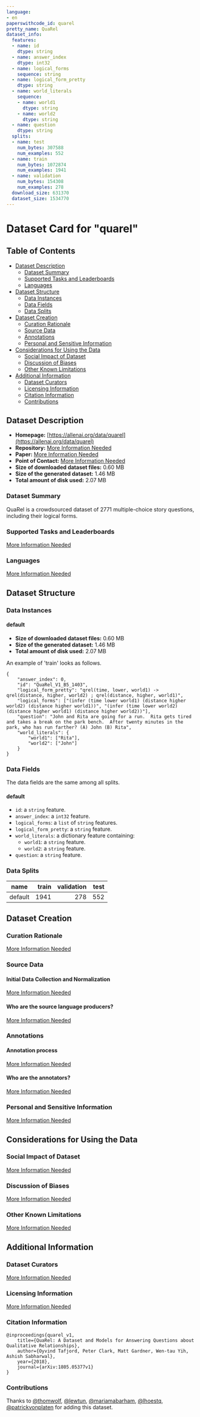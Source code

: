 ```yaml
---
language:
- en
paperswithcode_id: quarel
pretty_name: QuaRel
dataset_info:
  features:
  - name: id
    dtype: string
  - name: answer_index
    dtype: int32
  - name: logical_forms
    sequence: string
  - name: logical_form_pretty
    dtype: string
  - name: world_literals
    sequence:
    - name: world1
      dtype: string
    - name: world2
      dtype: string
  - name: question
    dtype: string
  splits:
  - name: test
    num_bytes: 307588
    num_examples: 552
  - name: train
    num_bytes: 1072874
    num_examples: 1941
  - name: validation
    num_bytes: 154308
    num_examples: 278
  download_size: 631370
  dataset_size: 1534770
---
```


# Dataset Card for "quarel"

## Table of Contents
- [Dataset Description](#dataset-description)
  - [Dataset Summary](#dataset-summary)
  - [Supported Tasks and Leaderboards](#supported-tasks-and-leaderboards)
  - [Languages](#languages)
- [Dataset Structure](#dataset-structure)
  - [Data Instances](#data-instances)
  - [Data Fields](#data-fields)
  - [Data Splits](#data-splits)
- [Dataset Creation](#dataset-creation)
  - [Curation Rationale](#curation-rationale)
  - [Source Data](#source-data)
  - [Annotations](#annotations)
  - [Personal and Sensitive Information](#personal-and-sensitive-information)
- [Considerations for Using the Data](#considerations-for-using-the-data)
  - [Social Impact of Dataset](#social-impact-of-dataset)
  - [Discussion of Biases](#discussion-of-biases)
  - [Other Known Limitations](#other-known-limitations)
- [Additional Information](#additional-information)
  - [Dataset Curators](#dataset-curators)
  - [Licensing Information](#licensing-information)
  - [Citation Information](#citation-information)
  - [Contributions](#contributions)

## Dataset Description

- **Homepage:** [https://allenai.org/data/quarel](https://allenai.org/data/quarel)
- **Repository:** [More Information Needed](https://github.com/huggingface/datasets/blob/master/CONTRIBUTING.md#how-to-contribute-to-the-dataset-cards)
- **Paper:** [More Information Needed](https://github.com/huggingface/datasets/blob/master/CONTRIBUTING.md#how-to-contribute-to-the-dataset-cards)
- **Point of Contact:** [More Information Needed](https://github.com/huggingface/datasets/blob/master/CONTRIBUTING.md#how-to-contribute-to-the-dataset-cards)
- **Size of downloaded dataset files:** 0.60 MB
- **Size of the generated dataset:** 1.46 MB
- **Total amount of disk used:** 2.07 MB

### Dataset Summary

QuaRel is a crowdsourced dataset of 2771 multiple-choice story questions, including their logical forms.

### Supported Tasks and Leaderboards

[More Information Needed](https://github.com/huggingface/datasets/blob/master/CONTRIBUTING.md#how-to-contribute-to-the-dataset-cards)

### Languages

[More Information Needed](https://github.com/huggingface/datasets/blob/master/CONTRIBUTING.md#how-to-contribute-to-the-dataset-cards)

## Dataset Structure

### Data Instances

#### default

- **Size of downloaded dataset files:** 0.60 MB
- **Size of the generated dataset:** 1.46 MB
- **Total amount of disk used:** 2.07 MB

An example of 'train' looks as follows.
```
{
    "answer_index": 0,
    "id": "QuaRel_V1_B5_1403",
    "logical_form_pretty": "qrel(time, lower, world1) -> qrel(distance, higher, world2) ; qrel(distance, higher, world1)",
    "logical_forms": ["(infer (time lower world1) (distance higher world2) (distance higher world1))", "(infer (time lower world2) (distance higher world1) (distance higher world2))"],
    "question": "John and Rita are going for a run.  Rita gets tired and takes a break on the park bench.  After twenty minutes in the park, who has run farther? (A) John (B) Rita",
    "world_literals": {
        "world1": ["Rita"],
        "world2": ["John"]
    }
}
```

### Data Fields

The data fields are the same among all splits.

#### default
- `id`: a `string` feature.
- `answer_index`: a `int32` feature.
- `logical_forms`: a `list` of `string` features.
- `logical_form_pretty`: a `string` feature.
- `world_literals`: a dictionary feature containing:
  - `world1`: a `string` feature.
  - `world2`: a `string` feature.
- `question`: a `string` feature.

### Data Splits

| name  |train|validation|test|
|-------|----:|---------:|---:|
|default| 1941|       278| 552|

## Dataset Creation

### Curation Rationale

[More Information Needed](https://github.com/huggingface/datasets/blob/master/CONTRIBUTING.md#how-to-contribute-to-the-dataset-cards)

### Source Data

#### Initial Data Collection and Normalization

[More Information Needed](https://github.com/huggingface/datasets/blob/master/CONTRIBUTING.md#how-to-contribute-to-the-dataset-cards)

#### Who are the source language producers?

[More Information Needed](https://github.com/huggingface/datasets/blob/master/CONTRIBUTING.md#how-to-contribute-to-the-dataset-cards)

### Annotations

#### Annotation process

[More Information Needed](https://github.com/huggingface/datasets/blob/master/CONTRIBUTING.md#how-to-contribute-to-the-dataset-cards)

#### Who are the annotators?

[More Information Needed](https://github.com/huggingface/datasets/blob/master/CONTRIBUTING.md#how-to-contribute-to-the-dataset-cards)

### Personal and Sensitive Information

[More Information Needed](https://github.com/huggingface/datasets/blob/master/CONTRIBUTING.md#how-to-contribute-to-the-dataset-cards)

## Considerations for Using the Data

### Social Impact of Dataset

[More Information Needed](https://github.com/huggingface/datasets/blob/master/CONTRIBUTING.md#how-to-contribute-to-the-dataset-cards)

### Discussion of Biases

[More Information Needed](https://github.com/huggingface/datasets/blob/master/CONTRIBUTING.md#how-to-contribute-to-the-dataset-cards)

### Other Known Limitations

[More Information Needed](https://github.com/huggingface/datasets/blob/master/CONTRIBUTING.md#how-to-contribute-to-the-dataset-cards)

## Additional Information

### Dataset Curators

[More Information Needed](https://github.com/huggingface/datasets/blob/master/CONTRIBUTING.md#how-to-contribute-to-the-dataset-cards)

### Licensing Information

[More Information Needed](https://github.com/huggingface/datasets/blob/master/CONTRIBUTING.md#how-to-contribute-to-the-dataset-cards)

### Citation Information

```
@inproceedings{quarel_v1,
    title={QuaRel: A Dataset and Models for Answering Questions about Qualitative Relationships},
    author={Oyvind Tafjord, Peter Clark, Matt Gardner, Wen-tau Yih, Ashish Sabharwal},
    year={2018},
    journal={arXiv:1805.05377v1}
}

```


### Contributions

Thanks to [@thomwolf](https://github.com/thomwolf), [@lewtun](https://github.com/lewtun), [@mariamabarham](https://github.com/mariamabarham), [@lhoestq](https://github.com/lhoestq), [@patrickvonplaten](https://github.com/patrickvonplaten) for adding this dataset.